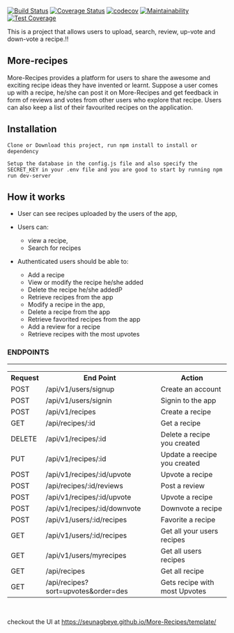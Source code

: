 [![Build Status](https://travis-ci.org/SEUNAGBEYE/More-Recipes.svg?branch=server-developing)](https://travis-ci.org/SEUNAGBEYE/More-Recipes)
[![Coverage Status](https://coveralls.io/repos/github/SEUNAGBEYE/More-Recipes/badge.svg?branch=development)](https://coveralls.io/github/SEUNAGBEYE/More-Recipes?branch=development)
[![codecov](https://codecov.io/gh/SEUNAGBEYE/More-Recipes/branch/development/graph/badge.svg)](https://codecov.io/gh/SEUNAGBEYE/More-Recipes)
[![Maintainability](https://api.codeclimate.com/v1/badges/cfa1eddd9d86ea7c5b4d/maintainability)](https://codeclimate.com/github/SEUNAGBEYE/More-Recipes/maintainability)
[![Test Coverage](https://api.codeclimate.com/v1/badges/cfa1eddd9d86ea7c5b4d/test_coverage)](https://codeclimate.com/github/SEUNAGBEYE/More-Recipes/test_coverage)

This is a project that allows users to upload, search, review, up-vote and down-vote a recipe.!!


## More-recipes
More-Recipes provides a platform for users to share the awesome and exciting  recipe ideas they have invented or learnt.  Suppose a user comes up with a recipe,  he/she can post it on More-Recipes and  get feedback in form of reviews and votes from other users who explore that recipe. Users can also keep a list of their favourited recipes on the application.


 ## Installation

 ```
 Clone or Download this project, run npm install to install or dependency

 Setup the database in the config.js file and also specify the SECRET_KEY in your .env file and you are good to start by running npm run dev-server 
 ```
 


## How it works 
* User can see recipes uploaded by the users of the app,

* Users can:
	* view a recipe, 
	* Search for recipes
* Authenticated users should be able to:
    * Add a recipe
    * View or modify the recipe he/she added
    * Delete the recipe he/she addedP
    * Retrieve recipes from the app
    * Modify a recipe in the app,
    * Delete a recipe from the app
    * Retrieve favorited recipes from the app
    * Add a review for a recipe
    * Retrieve recipes with the most upvotes
    

<h3>ENDPOINTS</h3>
<hr>
<table>

  <tr>
      <th>Request</th>
      <th>End Point</th>
      <th>Action</th>
  </tr>
  <tr>
      <td>POST</td>
      <td>/api/v1/users/signup</td>
      <td>Create an account</td>
  </tr>
  <tr>
      <td>POST</td>
      <td>/api/v1/users/signin</td>
      <td>Signin to the app</td>
  </tr>
  <tr>
      <td>POST</td>
      <td>/api/v1/recipes</td>
      <td>Create a recipe</td>
  </tr>
  <tr>
        <td>GET</td>
        <td>/api/recipes/:id</td>
        <td>Get a recipe</td>
  </tr>
  <tr>
      <td>DELETE</td>
      <td>/api/v1/recipes/:id</td>
      <td>Delete a recipe you created</td>
  </tr>
  
  <tr>
      <td>PUT</td>
      <td>/api/v1/recipes/:id</td>
      <td>Update a reecipe you created</td>
  </tr>
  
  <tr>
      <td>POST</td>
      <td>/api/v1/recipes/:id/upvote</td>
      <td>Upvote a recipe</td>
  </tr>
  <tr>
      <td>POST</td>
      <td>/api/recipes/:id/reviews </td>
      <td>Post a review</td>
  </tr>
  <tr>
      <td>POST</td>
      <td>/api/v1/recipes/:id/upvote</td>
      <td>Upvote a recipe</td>
  </tr>
  <tr>
      <td>POST</td>
      <td>/api/v1/recipes/:id/downvote</td>
      <td>Downvote a recipe</td>
  </tr>
  <tr>
      <td>POST</td>
      <td>/api/v1/users/:id/recipes</td>
      <td>Favorite a recipe</td>
  </tr>
   <tr>
      <td>GET</td>
      <td>/api/v1/users/:id/recipes</td>
      <td>Get all your users recipes</td>
  </tr>

   <tr>
      <td>GET</td>
      <td>/api/v1/users/myrecipes</td>
      <td>Get all users recipes</td>
  </tr>

  <tr>
      <td>GET</td>
      <td>/api/recipes</td>
      <td>Get all recipe</td>
  </tr>
  <tr>
      <td>GET</td>
      <td>/api/recipes?sort=upvotes&order=des</td>
      <td>Gets recipe with most Upvotes</td>
  </tr>
</table>
<br/>


checkout the UI at https://seunagbeye.github.io/More-Recipes/template/

